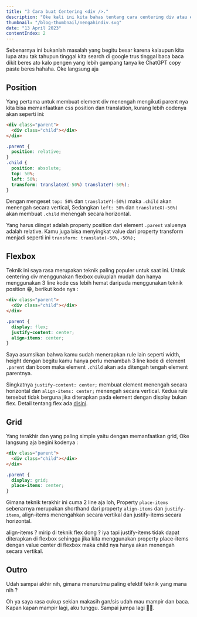 ```yaml
---
title: "3 Cara buat Centering <div />."
description: "Oke kali ini kita bahas tentang cara centering div atau element block lain, dimana topik ini sempat jadi meme loh 🤣."
thumbnail: "/blog-thumbnail/nengahindiv.svg"
date: "13 April 2023"
contentIndex: 2
---
```


Sebenarnya ini bukanlah masalah yang begitu besar karena kalaupun kita lupa atau tak tahupun tinggal kita search di google trus tinggal baca baca dikit beres ato kalo pengen yang lebih gampang tanya ke ChatGPT copy paste beres hahaha. Oke langsung aja

## Position

Yang pertama untuk membuat element div menengah mengikuti parent nya kita bisa memanfaatkan css position dan translation, kurang lebih codenya akan seperti ini:

```html
<div class="parent">
  <div class="child"></div>
</div>
```

```css
.parent {
  position: relative;
}
.child {
  position: absolute;
  top: 50%;
  left: 50%;
  transform: translateX(-50%) translateY(-50%);
}
```

Dengan mengeset `top: 50%` dan `translateY(-50%)` maka `.child` akan menengah secara vertical, Sedangkan `left: 50%` dan `translateX(-50%)` akan membuat `.child` menengah secara horizontal.

Yang harus diingat adalah property position dari element `.parent` valuenya adalah relative. Kamu juga bisa menyingkat value dari property transform menjadi seperti ini `transform: translate(-50%,-50%);`

## Flexbox

Teknik ini saya rasa merupakan teknik paling populer untuk saat ini. Untuk centering div menggunakan flexbox cukuplah mudah dan hanya menggunakan 3 line kode css lebih hemat daripada menggunakan teknik position 😁, berikut kode nya :

```html
<div class="parent">
  <div class="child"></div>
</div>
```

```css
.parent {
  display: flex;
  justify-content: center;
  align-items: center;
}
```

Saya asumsikan bahwa kamu sudah menerapkan rule lain seperti width, height dengan begitu kamu hanya perlu menambah 3 line kode di element `.parent` dan boom maka element `.child` akan ada ditengah tengah element parentnya.

Singkatnya `justify-content: center;` membuat element menengah secara horizontal dan `align-items: center;` menengah secara vertical. Kedua rule tersebut tidak berguna jika diterapkan pada element dengan display bukan flex. Detail tentang flex ada [disini]('https://developer.mozilla.org/en-US/docs/Learn/CSS/CSS_layout/Flexbox').

## Grid

Yang terakhir dan yang paling simple yaitu dengan memanfaatkan grid, Oke langsung aja begini kodenya :

```html
<div class="parent">
  <div class="child"></div>
</div>
```

```css
.parent {
  display: grid;
  place-items: center;
}
```

Gimana teknik terakhir ini cuma 2 line aja loh, Property `place-items` sebenarnya merupakan shorthand dari property `align-items` dan `justify-items`, align-items menengahkan secara vertikal dan justify-items secara horizontal.

align-items ? mirip di teknik flex dong ? iya tapi justify-items tidak dapat diterapkan di flexbox sehingga jika kita menggunakan property place-items dengan value center di flexbox maka child nya hanya akan menengah secara vertikal.

## Outro

Udah sampai akhir nih, gimana menurutmu paling efektif teknik yang mana nih ?

Oh ya saya rasa cukup sekian makasih gan/sis udah mau mampir dan baca. Kapan kapan mampir lagi, aku tunggu.
Sampai jumpa lagi 👋😃.
